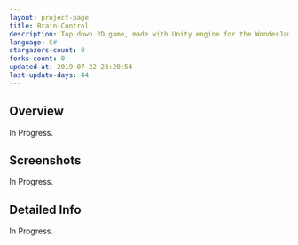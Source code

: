 ```yaml
---
layout: project-page
title: Brain-Control
description: Top down 2D game, made with Unity engine for the WonderJam 2018.
language: C#
stargazers-count: 0
forks-count: 0
updated-at: 2019-07-22 23:20:54
last-update-days: 44
---
```

<!---
Gregoire Boiron <gregoire.boiron@gmail.com>
Copyright (c) 2018 Gregoire Boiron  All Rights Reserved.
--->

Overview
--------------------
In Progress.

Screenshots
--------------------
In Progress.

Detailed Info
--------------------
In Progress.

